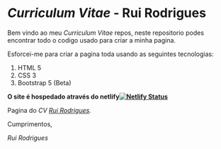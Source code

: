 # *Curriculum Vitae* - Rui Rodrigues

Bem vindo ao meu *Curriculum Vitae* repos, neste repositorio podes encontrar todo o codigo usado para criar a minha pagina.

Esforcei-me para criar a pagina toda usando as seguintes tecnologias:
1. HTML 5
2. CSS 3
3. Bootstrap 5 (Beta)

**O site é hospedado através do netlify[![Netlify Status](https://api.netlify.com/api/v1/badges/c242a11d-0366-4bf2-8d7d-8d14a564456c/deploy-status)](https://app.netlify.com/sites/ruirodrigues/deploys)**

Pagina do *CV [Rui Rodrigues](https://ruirodrigues.netlify.app/).*

Cumprimentos,

*Rui Rodrigues*
